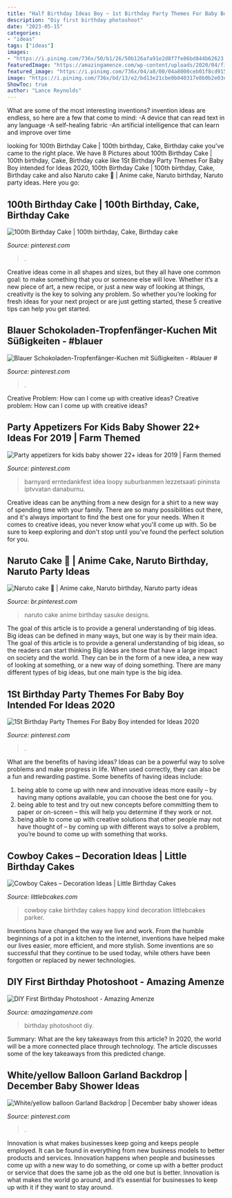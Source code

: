 ```yaml
---
title: "Half Birthday Ideas Boy ~ 1st Birthday Party Themes For Baby Boy Intended For Ideas 2020"
description: "Diy first birthday photoshoot"
date: "2023-05-15"
categories:
- "ideas"
tags: ["ideas"]
images:
- "https://i.pinimg.com/736x/50/b1/26/50b126afa91e2d8f7fe86bd844b62623.jpg"
featuredImage: "https://amazingamenze.com/wp-content/uploads/2020/04/first-birthday-photoshoot.jpg"
featured_image: "https://i.pinimg.com/736x/04/a8/00/04a8000ceb01f8cd9155a5ace2f4032e.jpg"
image: "https://i.pinimg.com/736x/bd/13/e2/bd13e21cbe0b040317e8b0b2e03eb1ee.jpg"
ShowToc: true
author: "Lance Reynolds"
---
```



What are some of the most interesting inventions?
invention ideas are endless, so here are a few that come to mind: 
-A device that can read text in any language 
-A self-healing fabric 
-An artificial intelligence that can learn and improve over time

	

		
looking for 100th Birthday Cake | 100th birthday, Cake, Birthday cake you've came to the right place. We have 8 Pictures about 100th Birthday Cake | 100th birthday, Cake, Birthday cake like 1St Birthday Party Themes For Baby Boy intended for Ideas 2020, 100th Birthday Cake | 100th birthday, Cake, Birthday cake and also Naruto cake 🎂 | Anime cake, Naruto birthday, Naruto party ideas. Here you go:
		
    
## 100th Birthday Cake | 100th Birthday, Cake, Birthday Cake

<img loading=lazy src="https://i.pinimg.com/736x/04/a8/00/04a8000ceb01f8cd9155a5ace2f4032e.jpg" onerror="this.onerror=null;this.src='https://tse2.mm.bing.net/th?id=OIP.tiqRXG8TpB52EF63Uvii3gHaJ3&amp;pid=15.1';" alt="100th Birthday Cake | 100th birthday, Cake, Birthday cake">

_Source: pinterest.com_

>. 

	

Creative ideas come in all shapes and sizes, but they all have one common goal: to make something that you or someone else will love. Whether it’s a new piece of art, a new recipe, or just a new way of looking at things, creativity is the key to solving any problem. So whether you’re looking for fresh ideas for your next project or are just getting started, these 5 creative tips can help you get started.

    
## Blauer Schokoladen-Tropfenfänger-Kuchen Mit Süßigkeiten - #blauer #

<img loading=lazy src="https://i.pinimg.com/736x/33/5d/a7/335da70c69ca3ffeb98130ec67e8eec1.jpg" onerror="this.onerror=null;this.src='https://tse2.mm.bing.net/th?id=OIP.HrDGNu4u0nEDhHlSqf7tbwHaLw&amp;pid=15.1';" alt="Blauer Schokoladen-Tropfenfänger-Kuchen mit Süßigkeiten - #blauer #">

_Source: pinterest.com_

>. 

	

Creative Problem: How can I come up with creative ideas?
Creative problem: How can I come up with creative ideas?

    
## Party Appetizers For Kids Baby Shower 22+ Ideas For 2019 | Farm Themed

<img loading=lazy src="https://i.pinimg.com/736x/f8/a8/95/f8a895eb64525edcb89ca877d17b6f91.jpg" onerror="this.onerror=null;this.src='https://tse4.mm.bing.net/th?id=OIP.59C-3BH-wTi_RQp3KgrmBgAAAA&amp;pid=15.1';" alt="Party appetizers for kids baby shower 22+ ideas for 2019 | Farm themed">

_Source: pinterest.com_

>barnyard erntedankfest idea loopy suburbanmen lezzetsaati pininsta iptvvatan danaburnu. 

	

Creative ideas can be anything from a new design for a shirt to a new way of spending time with your family. There are so many possibilities out there, and it's always important to find the best one for your needs. When it comes to creative ideas, you never know what you'll come up with. So be sure to keep exploring and don't stop until you've found the perfect solution for you.

    
## Naruto Cake 🎂 | Anime Cake, Naruto Birthday, Naruto Party Ideas

<img loading=lazy src="https://i.pinimg.com/736x/bd/13/e2/bd13e21cbe0b040317e8b0b2e03eb1ee.jpg" onerror="this.onerror=null;this.src='https://tse1.mm.bing.net/th?id=OIP.hxGyFhS8Tk1l1TXkDBWheAHaNd&amp;pid=15.1';" alt="Naruto cake 🎂 | Anime cake, Naruto birthday, Naruto party ideas">

_Source: br.pinterest.com_

>naruto cake anime birthday sasuke designs. 

	

The goal of this article is to provide a general understanding of big ideas. Big ideas can be defined in many ways, but one way is by their main idea. The goal of this article is to provide a general understanding of big ideas, so the readers can start thinking
Big ideas are those that have a large impact on society and the world. They can be in the form of a new idea, a new way of looking at something, or a new way of doing something. There are many different types of big ideas, but one main type is the big idea.

    
## 1St Birthday Party Themes For Baby Boy Intended For Ideas 2020

<img loading=lazy src="https://i.pinimg.com/736x/50/b1/26/50b126afa91e2d8f7fe86bd844b62623.jpg" onerror="this.onerror=null;this.src='https://tse4.mm.bing.net/th?id=OIP.lWBn_4MofdfVl0gpDz8jDQHaJ3&amp;pid=15.1';" alt="1St Birthday Party Themes For Baby Boy intended for Ideas 2020">

_Source: pinterest.com_

>. 

	

What are the benefits of having ideas?
Ideas can be a powerful way to solve problems and make progress in life. When used correctly, they can also be a fun and rewarding pastime. Some benefits of having ideas include: 
1) being able to come up with new and innovative ideas more easily – by having many options available, you can choose the best one for you. 
2) being able to test and try out new concepts before committing them to paper or on-screen – this will help you determine if they work or not. 
3) being able to come up with creative solutions that other people may not have thought of – by coming up with different ways to solve a problem, you’re bound to come up with something that works.

    
## Cowboy Cakes – Decoration Ideas | Little Birthday Cakes

<img loading=lazy src="http://www.littlebcakes.com/wp-content/uploads/2014/02/Cowboy-Cake.jpg" onerror="this.onerror=null;this.src='https://tse1.mm.bing.net/th?id=OIP.xTADRv11sYCvkGf27jbytAHaJ4&amp;pid=15.1';" alt="Cowboy Cakes – Decoration Ideas | Little Birthday Cakes">

_Source: littlebcakes.com_

>cowboy cake birthday cakes happy kind decoration littlebcakes parker. 

	

Inventions have changed the way we live and work. From the humble beginnings of a pot in a kitchen to the internet, inventions have helped make our lives easier, more efficient, and more stylish. Some inventions are so successful that they continue to be used today, while others have been forgotten or replaced by newer technologies.

    
## DIY First Birthday Photoshoot - Amazing Amenze

<img loading=lazy src="https://amazingamenze.com/wp-content/uploads/2020/04/first-birthday-photoshoot.jpg" onerror="this.onerror=null;this.src='https://tse2.mm.bing.net/th?id=OIP.xyLv9TCyDPpSGv36BGNauAHaJ4&amp;pid=15.1';" alt="DIY First Birthday Photoshoot - Amazing Amenze">

_Source: amazingamenze.com_

>birthday photoshoot diy. 

	

Summary: What are the key takeaways from this article?
In 2020, the world will be a more connected place through technology. The article discusses some of the key takeaways from this predicted change.

    
## White/yellow Balloon Garland Backdrop | December Baby Shower Ideas

<img loading=lazy src="https://i.pinimg.com/736x/3b/ec/64/3bec64147942e15f787a6f7e09733819.jpg" onerror="this.onerror=null;this.src='https://tse2.mm.bing.net/th?id=OIP.WfjxWTb6b1fnSCHDlxdLegHaJ4&amp;pid=15.1';" alt="White/yellow balloon Garland Backdrop | December baby shower ideas">

_Source: pinterest.com_

>. 

	

Innovation is what makes businesses keep going and keeps people employed. It can be found in everything from new business models to better products and services. Innovation happens when people and businesses come up with a new way to do something, or come up with a better product or service that does the same job as the old one but is better. Innovation is what makes the world go around, and it’s essential for businesses to keep up with it if they want to stay around.

